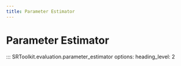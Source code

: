 ```yaml
---
title: Parameter Estimator
---
```


# Parameter Estimator

::: SRToolkit.evaluation.parameter_estimator
    options:
        heading_level: 2